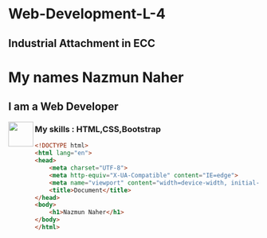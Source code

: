 # Web-Development-L-4
## Industrial Attachment in ECC
# My names Nazmun Naher
## I am a Web Developer
[<img align="left" width="50" src="https://cdn4.iconfinder.com/data/icons/iconsimple-logotypes/512/github-512.png">](https://github.com/NazmunNaher)

### My skills : HTML,CSS,Bootstrap

~~~Html
<!DOCTYPE html>
<html lang="en">
<head>
    <meta charset="UTF-8">
    <meta http-equiv="X-UA-Compatible" content="IE=edge">
    <meta name="viewport" content="width=device-width, initial-scale=1.0">
    <title>Document</title>
</head>
<body>
    <h1>Nazmun Naher</h1>
</body>
</html>
~~~
